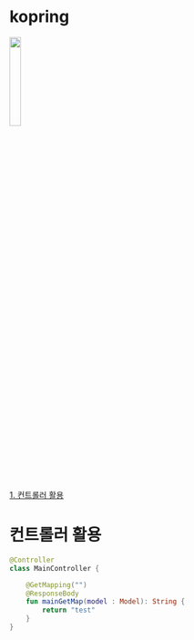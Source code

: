 # kopring

<img src="https://github.com/van1164/kopring/assets/52437971/15373147-90f6-4d08-8416-9132272188a0" width="20%" height="20%" />

[1. 컨트롤러 활용](#컨트롤러-활용)

# 컨트롤러 활용
``` kotlin
@Controller
class MainController {

    @GetMapping("")
    @ResponseBody
    fun mainGetMap(model : Model): String {
        return "test"
    }
}
```
